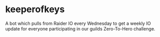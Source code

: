 # keeperofkeys
A bot which pulls from Raider IO every Wednesday to get a weekly IO update for everyone participating in our guilds Zero-To-Hero challenge.
